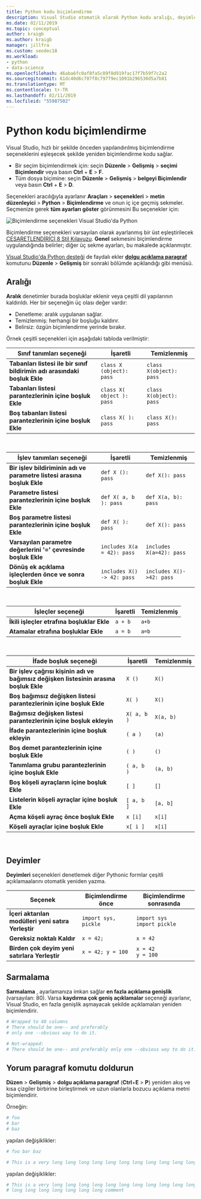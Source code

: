 ```yaml
---
title: Python kodu biçimlendirme
description: Visual Studio otomatik olarak Python kodu aralığı, deyimleri, sarmalama ve açıklamalar gibi biçimlendirebilirsiniz.
ms.date: 02/11/2019
ms.topic: conceptual
author: kraigb
ms.author: kraigb
manager: jillfra
ms.custom: seodec18
ms.workload:
- python
- data-science
ms.openlocfilehash: 46aba6fc0af8fa5c89f8d919fac17f7b59f7c2a2
ms.sourcegitcommit: 61dc40d6c707f8c79779ec1091b296530d5a7b81
ms.translationtype: MT
ms.contentlocale: tr-TR
ms.lasthandoff: 02/11/2019
ms.locfileid: "55987502"
---
```

# <a name="format-python-code"></a>Python kodu biçimlendirme

Visual Studio, hızlı bir şekilde önceden yapılandırılmış biçimlendirme seçeneklerini eşleşecek şekilde yeniden biçimlendirme kodu sağlar.

- Bir seçim biçimlendirmek için: seçin **Düzenle** > **Gelişmiş** > **seçimi Biçimlendir** veya basın **Ctrl** + **E** > **F**.
- Tüm dosya biçimine: seçin **Düzenle** > **Gelişmiş** > **belgeyi Biçimlendir** veya basın **Ctrl** + **E** > **D**.

Seçenekleri aracılığıyla ayarlanır **Araçları** > **seçenekleri** > **metin düzenleyici** > **Python**  >  **Biçimlendirme** ve onun iç içe geçmiş sekmeler. Seçmenize gerek **tüm ayarları göster** görünmesini Bu seçenekler için:

![Biçimlendirme seçenekleri Visual Studio'da Python](media/options-editor-formatting.png)

Biçimlendirme seçenekleri varsayılan olarak ayarlanmış bir üst eşleştirilecek [CESARETLENDİRİCİ 8 Stil Kılavuzu](https://www.python.org/dev/peps/pep-0008/). **Genel** sekmesini biçimlendirme uygulandığında belirler; diğer üç sekme ayarları, bu makalede açıklanmıştır.

[Visual Studio'da Python desteği](installing-python-support-in-visual-studio.md) de faydalı ekler [ **dolgu açıklama paragraf** ](#fill-comment-paragraph-command) komutunu **Düzenle**  >   **Gelişmiş** bir sonraki bölümde açıklandığı gibi menüsü.

## <a name="spacing"></a>Aralığı

**Aralık** denetimler burada boşluklar eklenir veya çeşitli dil yapılarının kaldırıldı. Her bir seçeneğin üç olası değer vardır:

- Denetleme: aralık uygulanan sağlar.
- Temizlenmiş: herhangi bir boşluğu kaldırır.
- Belirsiz: özgün biçimlendirme yerinde bırakır.

Örnek çeşitli seçenekleri için aşağıdaki tabloda verilmiştir:

| Sınıf tanımları seçeneği | İşaretli | Temizlenmiş |
| --- | --- | --- |
| **Tabanları listesi ile bir sınıf bildirimin adı arasındaki boşluk Ekle** | `class X (object): pass` | `class X(object): pass` |
| **Tabanları listesi parantezlerinin içine boşluk Ekle** | `class X( object ): pass` | `class X(object): pass` |
| **Boş tabanları listesi parantezlerinin içine boşluk Ekle** | `class X( ): pass` | `class X(): pass` |

<br/>

| İşlev tanımları seçeneği | İşaretli | Temizlenmiş |
| --- | --- | --- |
| **Bir işlev bildiriminin adı ve parametre listesi arasına boşluk Ekle** | `def X (): pass` | `def X(): pass` |
| **Parametre listesi parantezlerinin içine boşluk Ekle** | `def X( a, b ): pass` | `def X(a, b): pass` |
| **Boş parametre listesi parantezlerinin içine boşluk Ekle** | `def X( ): pass` | `def X(): pass` |
| **Varsayılan parametre değerlerini '=' çevresinde boşluk Ekle** | `includes X(a = 42): pass` | `includes X(a=42): pass` |
| **Dönüş ek açıklama işleçlerden önce ve sonra boşluk Ekle** | `includes X() -> 42: pass` | `includes X()->42: pass` |

<br/>

| İşleçler seçeneği | İşaretli | Temizlenmiş |
| --- | --- | --- |
| **İkili işleçler etrafına boşluklar Ekle** | `a + b` | `a+b` |
| **Atamalar etrafına boşluklar Ekle** | `a = b` | `a=b` |

<br/>

| İfade boşluk seçeneği | İşaretli | Temizlenmiş |
| --- | --- | --- |
| **Bir işlev çağrısı kişinin adı ve bağımsız değişken listesinin arasına boşluk Ekle** | `X ()` | `X()` |
| **Boş bağımsız değişken listesi parantezlerinin içine boşluk Ekle** | `X( )` | `X()` |
| **Bağımsız değişken listesi parantezlerinin içine boşluk ekleyin** | `X( a, b )` | `X(a, b)` |
| **İfade parantezlerinin içine boşluk ekleyin** | `( a )` | `(a)` |
| **Boş demet parantezlerinin içine boşluk Ekle** | `( )` | `()` |
| **Tanımlama grubu parantezlerinin içine boşluk Ekle** | `( a, b )` | `(a, b)` |
| **Boş köşeli ayraçların içine boşluk Ekle** | `[ ]` | `[]` |
| **Listelerin köşeli ayraçlar içine boşluk Ekle** | `[ a, b ]` | `[a, b]` |
| **Açma köşeli ayraç önce boşluk Ekle** | `x [i]` | `x[i]` |
| **Köşeli ayraçlar içine boşluk Ekle** | `x[ i ]` | `x[i]` |

<br/>

## <a name="statements"></a>Deyimler

**Deyimleri** seçenekleri denetlemek diğer Pythonic formlar çeşitli açıklamaalarını otomatik yeniden yazma.

| Seçenek | Biçimlendirme önce | Biçimlendirme sonrasında |
| --- | --- | --- |
| **İçeri aktarılan modülleri yeni satıra Yerleştir** | `import sys, pickle` | `import sys`<br/>`import pickle` |
| **Gereksiz noktalı Kaldır** | `x = 42;` | `x = 42` |
| **Birden çok deyim yeni satırlara Yerleştir** | `x = 42; y = 100` | `x = 42`<br/>`y = 100` |

## <a name="wrapping"></a>Sarmalama

**Sarmalama** , ayarlamanıza imkan sağlar **en fazla açıklama genişlik** (varsayılan: 80). Varsa **kaydırma çok geniş açıklamalar** seçeneği ayarlanır, Visual Studio, en fazla genişlik aşmayacak şekilde açıklamaları yeniden biçimlendirir.

```python
# Wrapped to 40 columns
# There should be one-- and preferably
# only one --obvious way to do it.
```

```python
# Not-wrapped:
# There should be one-- and preferably only one --obvious way to do it.
```

## <a name="fill-comment-paragraph-command"></a>Yorum paragraf komutu doldurun

**Düzen** > **Gelişmiş** > **dolgu açıklama paragraf** (**Ctrl**+**E**  >  **P**) yeniden akış ve kısa çizgiler birbirine birleştirmek ve uzun olanlarla bozucu açıklama metni biçimlendirir.

Örneğin:

```python
# foo
# bar
# baz
```

yapılan değişiklikler:

```python
# foo bar baz
```

```python
# This is a very long long long long long long long long long long long long long long long long long long long comment
```

yapılan değişiklikler:

```python
# This is a very long long long long long long long long long long long long
# long long long long long long long comment
```
